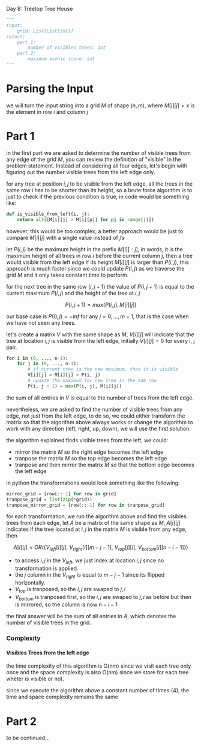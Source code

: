 Day 8: Treetop Tree House

```python
"""
input: 
    grid: List[List[int]]
return:
    part 1:
        number of visibles trees: int
    part 2:
        maximum scenic score: int
"""
```

# Parsing the Input
we will turn the input string into a grid $M$ of shape $(n, m)$, where $M[i][j] = x$ is the element in row $i$ and column $j$


# Part 1
in the first part we are asked to determine the number of visible trees from any edge of the grid $M$, you can review the definition of "visible" in the problem statement. Instead of considering all four edges, let's begin with figuring out the number visible trees from the left edge only.

for any tree at position $i, j$ to be visible from the left edge, all the trees in the same row $i$ has to be shorter than its height, so a brute force algorithm is to just to check if the previous condition is true, in code would be something like:

```python
def is_visible_from_left(i, j):
    return all([M[i][j] > M[i][pj] for pj in range(j)])

```

however, this would be too complex, a better approach would be just to compare $M[i][j]$ with a single value instead of $j's$

let $P(i, j)$ be the maximum height in the prefix $M[i][: j]$, in words, it is the maximum height of all trees in row $i$ before the current column $j$, then a tree would visible from the left edge if its height $M[i][j]$ is larger than $P(i, j)$, this approach is much faster since we could update $P(i, j)$ as we traverse the grid $M$ and it only takes constant time to perform.


for the next tree in the same row $(i, j + 1)$ the value of $P(i, j + 1)$ is equal to the current maximum $P(i, j)$ and the height of the tree at $i, j$

$$
P(i, j + 1) = max(P(i, j), M[i][j])
$$

our base case is $P(0, j)=-inf$ for any $j=0, ..., m-1$,  that is the case when we have not seen any trees.

let's create a matrix $V$ with the same shape as $M$, $V[i][j]$ will indicate that the tree at location $i, j$ is visible from the left edge, initially $V[i][j] = 0$ for every i, j pair.

```python
for i in (0, ..., n-1):
    for j in (0, ..., n-1):
        # if current tree is the new maximum, then it is visible
        V[i][j] = M[i][j] > P(i, j)
        # update the maximum for new tree in the sam row
        P(i, j + 1) = max(P(i, j), M[i][j])

```

the sum of all entries in $V$ is equal to the number of trees from the left edge.


nevertheless, we are asked to find the number of visible trees from any edge, not just from the left edge, to do so, we could either transform the matrix so that the algorithm above always works or change the algorithm to work with any direction (left, right, up, down), we will use the first solution.

the algorithm explained finds visible trees from the left, we could:
-  mirror the matrix $M$ so the right edge becomes the left edge
- tranpose the matrix $M$ so the top edge becomes the left edge
- tranpose and then mirror the matrix $M$ so that the bottom edge becomes the left edge



in python the transformations would look something like the following:
```python
mirror_grid = [row[::-1] for row in grid]
tranpose_grid = list(zip(*grid))
tranpose_mirror_grid = [row[::-1] for row in tranpose_grid]
```

for each transformation, we run the algorithm above and find the visibles trees from each edge, let $A$ be a matrix of the same shape as $M$, $A[i][j]$ indicates if the tree located at $i, j$ in the matrix $M$ is visible from any edge, then

$$
A[i][j] = OR(\{ V_{left}[i][j], \ V_{right}[i][m - j - 1], \ V_{top}[j][i], \ V_{bottom}[j][n - i - 1] \})
$$

- to access $i, j$ in the $V_{left}$, we just index at location $i, j$ since no transformation is applied. 
- the $j$ column in the $V_{right}$ is equal to $m-j-1$ since its flipped horizontally.
- $V_{top}$ is tranposed, so the $i, j$ are swaped to $j, i$
- $V_{bottom}$ is tranposed first, so the $i, j$ are swaped to $j, i$ as before but then is mirrored, so the column is now $n - i - 1$

the final answer will be the sum of all entries in $A$, which denotes the number of visible trees in the grid.


### Complexity
#### Visibles Trees from the left edge
the time complexity of this algorithm is O(nm) since we visit each tree only once and the space complexity is also O(nm) since we store for each tree wheter is visible or not. 

since we execute the algorithm above a constant number of times (4), the time and space complexity remains the same


# Part 2
to be continued...

<!-- as in part 2, we are asked to find the maximum scenic score in the grid $M$, you can review the definition of "scenic score" in the problem statement. as in part 1, we will focus first on the number of visible trees to the left.

for any tree at position $i, j$, we will look to the left and find the find first tree that is taller or the same height as the current tree, the number of visible trees is the number of trees in between the two.

the number of visible trees to the left is equal to the number of trees in row $i$ which are less than 



we will focus only on the scenic score from the left of each tree. -->